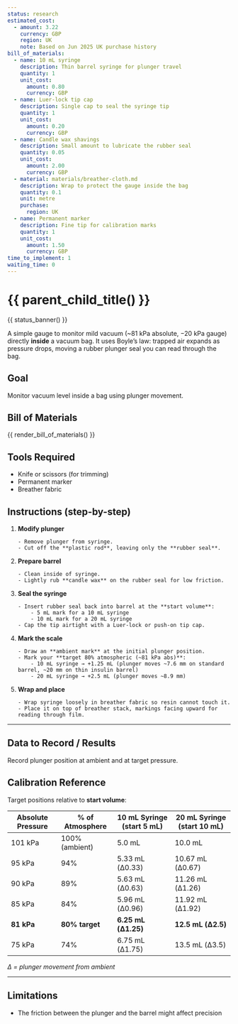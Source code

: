 ```yaml
---
status: research
estimated_cost:
  - amount: 3.22
    currency: GBP
    region: UK
    note: Based on Jun 2025 UK purchase history
bill_of_materials:
  - name: 10 mL syringe
    description: Thin barrel syringe for plunger travel
    quantity: 1
    unit_cost:
      amount: 0.80
      currency: GBP
  - name: Luer-lock tip cap
    description: Single cap to seal the syringe tip
    quantity: 1
    unit_cost:
      amount: 0.20
      currency: GBP
  - name: Candle wax shavings
    description: Small amount to lubricate the rubber seal
    quantity: 0.05
    unit_cost:
      amount: 2.00
      currency: GBP
  - material: materials/breather-cloth.md
    description: Wrap to protect the gauge inside the bag
    quantity: 0.1
    unit: metre
    purchase:
      region: UK
  - name: Permanent marker
    description: Fine tip for calibration marks
    quantity: 1
    unit_cost:
      amount: 1.50
      currency: GBP
time_to_implement: 1
waiting_time: 0
---
```

# {{ parent_child_title() }}
{{ status_banner() }}

A simple gauge to monitor mild vacuum (~81 kPa absolute, −20 kPa gauge) directly **inside** a vacuum bag.
It uses Boyle’s law: trapped air expands as pressure drops, moving a rubber plunger seal you can read through the bag.

## Goal
Monitor vacuum level inside a bag using plunger movement.

## Bill of Materials

{{ render_bill_of_materials() }}

## Tools Required
- Knife or scissors (for trimming)
- Permanent marker
- Breather fabric

## Instructions (step-by-step)
1. **Modify plunger**

       - Remove plunger from syringe.
       - Cut off the **plastic rod**, leaving only the **rubber seal**.

2. **Prepare barrel**

       - Clean inside of syringe.
       - Lightly rub **candle wax** on the rubber seal for low friction.

3. **Seal the syringe**

       - Insert rubber seal back into barrel at the **start volume**:
           - 5 mL mark for a 10 mL syringe
           - 10 mL mark for a 20 mL syringe
       - Cap the tip airtight with a Luer-lock or push-on tip cap.

4. **Mark the scale**

       - Draw an **ambient mark** at the initial plunger position.
       - Mark your **target 80% atmospheric (~81 kPa abs)**:
           - 10 mL syringe → +1.25 mL (plunger moves ~7.6 mm on standard barrel, ~20 mm on thin insulin barrel)
           - 20 mL syringe → +2.5 mL (plunger moves ~8.9 mm)

5. **Wrap and place**

       - Wrap syringe loosely in breather fabric so resin cannot touch it.
       - Place it on top of breather stack, markings facing upward for reading through film.

---

## Data to Record / Results
Record plunger position at ambient and at target pressure.

## Calibration Reference
Target positions relative to **start volume**:

| Absolute Pressure | % of Atmosphere | 10 mL Syringe (start 5 mL) | 20 mL Syringe (start 10 mL) |
|-------------------|-----------------|----------------------------|-----------------------------|
| 101 kPa           | 100% (ambient)  | 5.0 mL                     | 10.0 mL                     |
| 95 kPa            | 94%             | 5.33 mL (Δ0.33)            | 10.67 mL (Δ0.67)            |
| 90 kPa            | 89%             | 5.63 mL (Δ0.63)            | 11.26 mL (Δ1.26)            |
| 85 kPa            | 84%             | 5.96 mL (Δ0.96)            | 11.92 mL (Δ1.92)            |
| **81 kPa**        | **80% target**  | **6.25 mL (Δ1.25)**        | **12.5 mL (Δ2.5)**          |
| 75 kPa            | 74%             | 6.75 mL (Δ1.75)            | 13.5 mL (Δ3.5)              |

*Δ = plunger movement from ambient*

---

## Limitations

- The friction between the plunger and the barrel might affect precision
